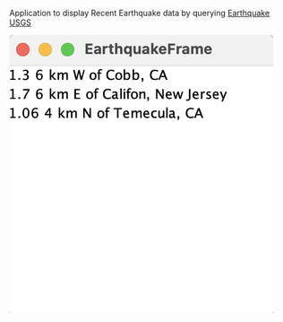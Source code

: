 Application to display Recent Earthquake data by querying [Earthquake USGS](https://earthquake.usgs.gov/earthquakes/feed/v1.0/geojson.php)

![gui](gui.png)

